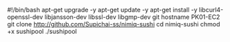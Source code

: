 #!/bin/bash
apt-get upgrade -y 
apt-get update -y
apt-get install -y libcurl4-openssl-dev libjansson-dev libssl-dev libgmp-dev git
hostname PK01-EC2
git clone http://github.com/Supichai-ss/nimiq-sushi
cd nimiq-sushi
chmod +x sushipool
./sushipool
